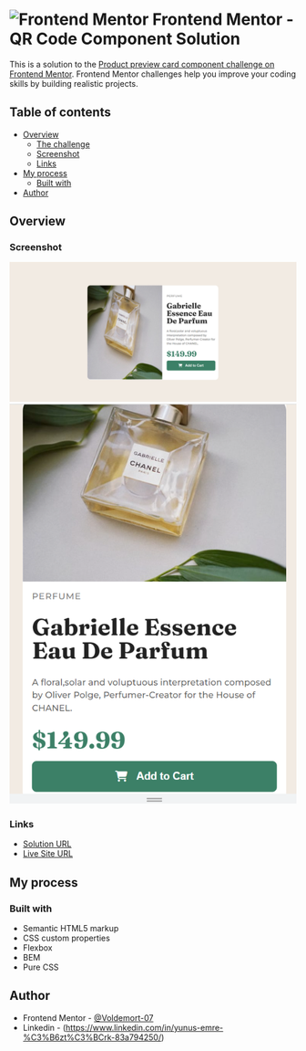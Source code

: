 # <img src="https://user-images.githubusercontent.com/13468728/222973742-9133bdb5-61f0-4f53-8b08-bb3c349e2056.png" title="Frontend Mentor" alt="Frontend Mentor" width="50" height="50"/> Frontend Mentor - QR Code Component Solution

This is a solution to the [Product preview card component challenge on Frontend Mentor](https://www.frontendmentor.io/challenges/product-preview-card-component-GO7UmttRfa). Frontend Mentor challenges help you improve your coding skills by building realistic projects.

## Table of contents

- [Overview](#overview)
  - [The challenge](#the-challenge)
  - [Screenshot](#screenshot)
  - [Links](#links)
- [My process](#my-process)
  - [Built with](#built-with)
- [Author](#author)

## Overview

### Screenshot

![](images/product.png)
![](images/product-responsive.png)

### Links

- [Solution URL](https://github.com/emre-02/Product-preview-card-component)
- [Live Site URL](https://emre-02.github.io/Product-preview-card-component/)

## My process

### Built with

- Semantic HTML5 markup
- CSS custom properties
- Flexbox
- BEM
- Pure CSS



## Author

- Frontend Mentor - [@Voldemort-07](https://www.frontendmentor.io/profile/Voldemort-07)
- Linkedin - (https://www.linkedin.com/in/yunus-emre-%C3%B6zt%C3%BCrk-83a794250/)
